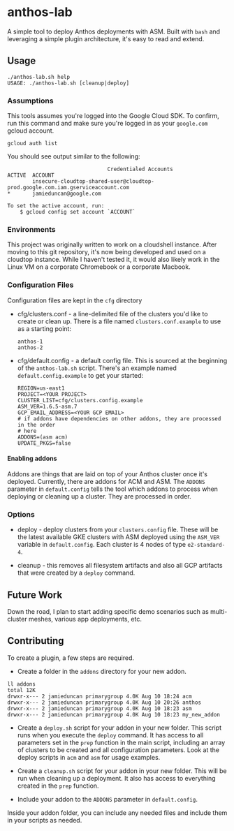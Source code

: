 # anthos-lab

A simple tool to deploy Anthos deployments with ASM. Built with `bash` and
leveraging a simple plugin architecture, it's
easy to read and extend.

## Usage

```
./anthos-lab.sh help
USAGE: ./anthos-lab.sh [cleanup|deploy]

```

### Assumptions 

This tools assumes you're logged into the Google Cloud SDK. To confirm, run this
command and make sure you're logged in as your `google.com` gcloud account. 

```
gcloud auth list
```

You should see output similar to the following: 

```
                                Credentialed Accounts
ACTIVE  ACCOUNT
        insecure-cloudtop-shared-user@cloudtop-prod.google.com.iam.gserviceaccount.com
*       jamieduncan@google.com

To set the active account, run:
    $ gcloud config set account `ACCOUNT`

```

### Environments

This project was originally written to work on a cloudshell instance. After moving to
this git repository, it's now being developed and used on a cloudtop instance.
While I haven't tested it, it would also likely work in the Linux VM on a
corporate Chromebook or a corporate Macbook.

### Configuration Files

Configuration files are kept in the `cfg` directory

* cfg/clusters.conf - a line-delimited file of the clusters you'd like to create or
  clean up. There is a file named `clusters.conf.example` to use as a starting point: 

  ```
  anthos-1
  anthos-2
  ```

* cfg/default.config - a default config file. This is sourced at the beginning of
  the `anthos-lab.sh` script. There's an example named `default.config.example`
  to get your started: 

  ```
  REGION=us-east1
  PROJECT=<YOUR PROJECT>
  CLUSTER_LIST=cfg/clusters.config.example
  ASM_VER=1.6.5-asm.7
  GCP_EMAIL_ADDRESS=<YOUR GCP EMAIL>
  # if addons have dependencies on other addons, they are processed in the order 
  # here
  ADDONS=(asm acm)
  UPDATE_PKGS=false
  ```

#### Enabling addons 

Addons are things that are laid on top of your Anthos cluster once it's
deployed. Currently, there are addons for ACM and ASM. The `ADDONS` parameter in
`default.config` tells the tool which addons to process when deploying or
cleaning up a cluster. They are processed in order.

### Options 

* deploy - deploy clusters from your `clusters.config` file. These will be the
  latest available GKE clusters with ASM deployed using the `ASM_VER` variable
  in `default.config`. Each cluster is 4 nodes of type `e2-standard-4`.

* cleanup - this removes all filesystem artifacts and also all GCP artifacts
  that were created by a `deploy` command.

## Future Work

Down the road, I plan to start adding specific demo scenarios such as
multi-cluster meshes, various app deployments, etc.

## Contributing

To create a plugin, a few steps are required. 

* Create a folder in the `addons` directory for your new addon. 

```
ll addons 
total 12K
drwxr-x--- 2 jamieduncan primarygroup 4.0K Aug 10 18:24 acm
drwxr-x--- 2 jamieduncan primarygroup 4.0K Aug 10 20:26 anthos
drwxr-x--- 2 jamieduncan primarygroup 4.0K Aug 10 18:23 asm
drwxr-x--- 2 jamieduncan primarygroup 4.0K Aug 10 18:23 my_new_addon
```

* Create a `deploy.sh` script for your addon in your new folder. This script
  runs when you execute the `deploy` command. It has access to all parameters set in the `prep` function in the main
  script, including an array of clusters to be created and all configuration
  parameters. Look at the deploy scripts in `acm` and `asm` for usage examples.

* Create a `cleanup.sh` script for your addon in your new folder. This will be
  run when cleaning up a deployment. It also has access to everything created in
  the `prep` function. 

* Include your addon to the `ADDONS` parameter in `default.config`.

Inside your addon folder, you can include any needed files and include them in
your scripts as needed.